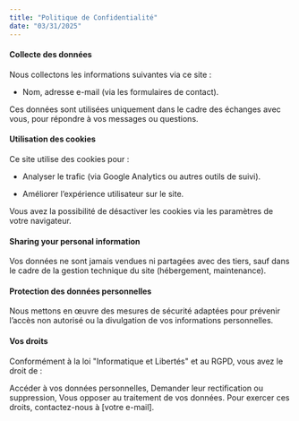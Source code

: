 ```yaml
---
title: "Politique de Confidentialité"
date: "03/31/2025"
---
```


#### Collecte des données
Nous collectons les informations suivantes via ce site :

- Nom, adresse e-mail (via les formulaires de contact).

Ces données sont utilisées uniquement dans le cadre des échanges avec vous, pour répondre à vos messages ou questions.

#### Utilisation des cookies
Ce site utilise des cookies pour :

- Analyser le trafic (via Google Analytics ou autres outils de suivi).

- Améliorer l’expérience utilisateur sur le site.

Vous avez la possibilité de désactiver les cookies via les paramètres de votre navigateur.

#### Sharing your personal information
Vos données ne sont jamais vendues ni partagées avec des tiers, sauf dans le cadre de la gestion technique du site (hébergement, maintenance).

#### Protection des données personnelles
Nous mettons en œuvre des mesures de sécurité adaptées pour prévenir l’accès non autorisé ou la divulgation de vos informations personnelles.

#### Vos droits
Conformément à la loi "Informatique et Libertés" et au RGPD, vous avez le droit de :

Accéder à vos données personnelles,
Demander leur rectification ou suppression,
Vous opposer au traitement de vos données.
Pour exercer ces droits, contactez-nous à [votre e-mail].


